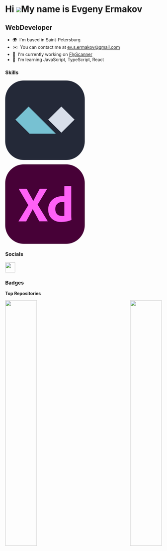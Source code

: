 Hi ![](https://user-images.githubusercontent.com/18350557/176309783-0785949b-9127-417c-8b55-ab5a4333674e.gif)My name is Evgeny Ermakov
======================================================================================================================================

WebDeveloper
------------

* 🌍  I'm based in Saint-Petersburg
* ✉️  You can contact me at [ev.s.ermakov@gmail.com](mailto:ev.s.ermakov@gmail.com)
* 🚀  I'm currently working on [FlyScanner](http://flightradarclone.onrender.com/)
* 🧠  I'm learning JavaScript, TypeScript, React

### Skills
<svg width="256" height="256" viewBox="0 0 256 256" fill="none" xmlns="http://www.w3.org/2000/svg">
<rect width="256" height="256" rx="60" fill="#242938"/>
<path fill-rule="evenodd" clip-rule="evenodd" d="M180.778 84L223 126.037L180.778 168.074L138.555 126.037L180.778 84Z" fill="#D8DEE9"/>
<path fill-rule="evenodd" clip-rule="evenodd" d="M75.2222 84L162.754 171.148H78.3097L33 126.037L75.2222 84Z" fill="#77C1D2"/>
</svg>

<p align="left">
<svg width="256" height="256" viewBox="0 0 256 256" fill="none" xmlns="http://www.w3.org/2000/svg">
<rect width="256" height="256" rx="60" fill="#470137"/>
<path d="M134.239 80.2153L104.239 129.715L136.239 182.215C136.439 182.615 136.539 183.015 136.439 183.415C136.339 183.815 135.939 183.515 135.339 183.615H112.439C110.839 183.615 109.739 183.515 109.039 182.515C106.939 178.315 104.739 174.215 102.639 170.015C100.539 165.915 98.2392 161.715 95.8392 157.415C93.4392 153.115 91.0392 148.815 88.6392 144.415H88.4392C86.3392 148.715 84.0392 153.015 81.7392 157.315C79.4392 161.615 77.1392 165.915 74.9392 170.115C72.6392 174.315 70.3392 178.615 68.0392 182.715C67.6392 183.715 66.8392 183.815 65.7392 183.815H43.7392C43.3392 183.815 43.0392 184.015 43.0392 183.515C42.9392 183.115 43.0392 182.715 43.2392 182.415L74.3392 131.415L44.0392 80.1153C43.7392 79.7153 43.6392 79.3153 43.8392 79.1153C44.0392 78.8153 44.4392 78.7153 44.8392 78.7153H67.5392C68.0392 78.7153 68.5392 78.8153 68.9392 78.9153C69.3392 79.1153 69.6392 79.4153 69.9392 79.8153C71.8392 84.1153 74.0392 88.4153 76.3392 92.7153C78.7392 97.0153 81.0392 101.215 83.5392 105.415C85.9392 109.615 88.1392 113.815 90.2392 118.115H90.4392C92.5392 113.715 94.7392 109.415 96.9392 105.215C99.1392 101.015 101.439 96.8153 103.739 92.6153C106.039 88.4153 108.239 84.1153 110.439 80.0153C110.539 79.6153 110.739 79.2153 111.039 79.0153C111.439 78.8153 111.839 78.7153 112.339 78.8153H133.439C133.939 78.7153 134.439 79.0153 134.539 79.5153C134.639 79.6153 134.439 80.0153 134.239 80.2153Z" fill="#FF61F6"/>
<path d="M180.439 185.716C173.039 185.816 165.639 184.316 158.939 181.216C152.639 178.316 147.439 173.516 143.839 167.616C140.139 161.516 138.339 153.916 138.339 144.816C138.239 137.416 140.139 130.116 143.839 123.716C147.639 117.216 153.139 111.816 159.739 108.216C166.739 104.316 175.139 102.416 185.039 102.416C185.539 102.416 186.239 102.416 187.139 102.516C188.039 102.616 189.039 102.616 190.239 102.716V71.1155C190.239 70.4155 190.539 70.0155 191.239 70.0155H211.539C212.039 69.9155 212.439 70.3155 212.539 70.7155C212.539 70.8155 212.539 70.9155 212.539 70.9155V166.116C212.539 167.916 212.639 169.916 212.739 172.116C212.939 174.216 213.039 176.216 213.139 177.916C213.139 178.616 212.839 179.216 212.139 179.516C206.939 181.716 201.439 183.316 195.839 184.316C190.739 185.216 185.639 185.716 180.439 185.716ZM190.239 165.716V121.716C189.339 121.516 188.439 121.316 187.539 121.216C186.439 121.116 185.339 121.016 184.239 121.016C180.339 121.016 176.439 121.816 172.939 123.616C169.539 125.316 166.639 127.816 164.439 131.016C162.239 134.216 161.139 138.516 161.139 143.716C161.039 147.216 161.639 150.716 162.839 154.016C163.839 156.716 165.339 159.116 167.339 161.116C169.239 162.916 171.539 164.316 174.139 165.116C176.839 166.016 179.639 166.416 182.439 166.416C183.939 166.416 185.339 166.316 186.639 166.216C187.939 166.316 189.039 166.116 190.239 165.716Z" fill="#FF61F6"/>
</svg>
</p>


### Socials

<p align="left"> <a href="https://www.github.com/ermakovev" target="_blank" rel="noreferrer"> <picture> <source media="(prefers-color-scheme: dark)" srcset="https://raw.githubusercontent.com/danielcranney/readme-generator/main/public/icons/socials/github-dark.svg" /> <source media="(prefers-color-scheme: light)" srcset="https://raw.githubusercontent.com/danielcranney/readme-generator/main/public/icons/socials/github.svg" /> <img src="https://raw.githubusercontent.com/danielcranney/readme-generator/main/public/icons/socials/github.svg" width="32" height="32" /> </picture> </a></p>

### Badges

<b>Top Repositories</b>

<div width="100%" align="center"><a href="https://github.com/ermakovev/graphiql-app-1" align="left"><img align="left" width="45%" src="https://github-readme-stats.vercel.app/api/pin/?username=ermakovev&repo=graphiql-app-1&title_color=22c55e&text_color=0f172a&icon_color=22c55e&bg_color=0f172a&hide_border=true&locale=en" /></a><a href="https://github.com/ermakovev/flight-radar-react" align="right"><img align="right" width="45%" src="https://github-readme-stats.vercel.app/api/pin/?username=ermakovev&repo=flight-radar-react&title_color=22c55e&text_color=0f172a&icon_color=22c55e&bg_color=0f172a&hide_border=true&locale=en" /></a></div><br /><br /><br /><br /><br /><br /><br />
